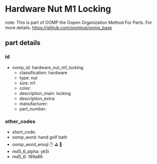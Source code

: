 # Hardware Nut M1 Locking  

note: This is part of OOMP the Oopen Organization Method For Parts. For more details: https://github.com/oomlout/oomp_base

##  part details





### id
* oomp_id: hardware_nut_m1_locking
  * classification: hardware
  * type: nut
  * size: m1
  * color: 
  * description_main: locking
  * description_extra: 
  * manufacturer: 
  * part_number: 

### other_codes
* short_code: 
* oomp_word: hand golf bath
* oomp_word_emoji :hand: :golf: :bath:
* md5_6_alpha: yk5i
* md5_6: 189a86